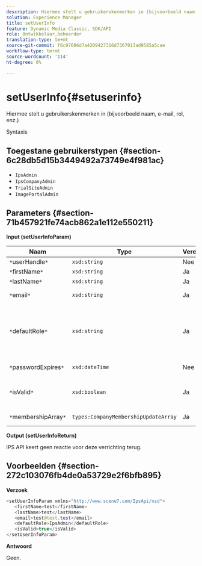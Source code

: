 ```yaml
---
description: Hiermee stelt u gebruikerskenmerken in (bijvoorbeeld naam, e-mail, rol, enz.)
solution: Experience Manager
title: setUserInfo
feature: Dynamic Media Classic, SDK/API
role: Ontwikkelaar,beheerder
translation-type: tm+mt
source-git-commit: f6c97606d7a4209427316d7367013ad9585a5cae
workflow-type: tm+mt
source-wordcount: '114'
ht-degree: 0%

---
```



# setUserInfo{#setuserinfo}

Hiermee stelt u gebruikerskenmerken in (bijvoorbeeld naam, e-mail, rol, enz.)

Syntaxis

## Toegestane gebruikerstypen {#section-6c28db5d15b3449492a73749e4f981ac}

* `IpsAdmin`
* `IpsCompanyAdmin`
* `TrialSiteAdmin`
* `ImagePortalAdmin`

## Parameters {#section-71b457921fe74acb862a1e112e550211}

**Input (setUserInfoParam)**

| Naam | Type | Vereist | Beschrijving |
|---|---|---|---|
| `*`userHandle`*` | `xsd:string` | Nee | Gebruikershandgreep. |
| `*`firstName`*` | `xsd:string` | Ja | Voornaam. |
| `*`lastName`*` | `xsd:string` | Ja | Achternaam. |
| `*`email`*` | `xsd:string` | Ja | E-mailadres gebruiker. |
| `*`defaultRole`*` | `xsd:string` | Ja | Plaatst de rol voor een gebruiker in elk bedrijf zij tot behoren. De rol `IpsAdmin` negeert echter andere instellingen per bedrijf. |
| `*`passwordExpires`*` | `xsd:dateTime` | Nee | Vervaldatum wachtwoord van set. |
| `*`isValid`*` | `xsd:boolean` | Ja | Hiermee wordt bepaald of de gebruiker een geldige IPS-gebruiker is. |
| `*`membershipArray`*` | `types:CompanyMembershipUpdateArray` | Ja | Een array met bedrijfshandgrepen. |

**Output (setUserInfoReturn)**

IPS API keert geen reactie voor deze verrichting terug.

## Voorbeelden {#section-272c103076fb4de0a53729e2f6bfb895}

**Verzoek**

```java
<setUserInfoParam xmlns="http://www.scene7.com/IpsApi/xsd">
   <firstName>test</firstName>
   <lastName>test</lastName>
   <email>test@test.test</email>
   <defaultRole>IpsAdmin</defaultRole>
   <isValid>true</isValid>
</setUserInfoParam>
```

**Antwoord**

Geen.

